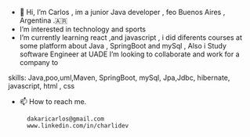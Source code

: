 - 👋 Hi, I’m Carlos , im a junior Java developer , feo
     Buenos Aires , Argentina .🇦🇷
-    I’m interested in technology and sports 
-    I’m currently learning react ,and javascript , i did diferents
     courses at some platform about Java , SpringBoot and mySql , Also i Study software Engineer at UADE
     I’m looking to collaborate and work for a company to

skills: Java,poo,uml,Maven, SpringBoot, mySql, Jpa,Jdbc, hibernate, 
        javascript, html , css

- 📫 How to reach me.

        dakaricarlos@gmail.com
        www.linkedin.com/in/charlidev

    <!---✨ thanks for visit My website ✨--->
